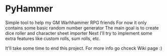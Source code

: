 # PyHammer
Simple tool to help my GM Warhhammer RPG friends
For now it only contains some basic random number generator
The main goal is to create dice roller and character sheet importer
Next I'll try to implement some extra features like custom rolls, sum rolls, etc. 

It'll take some time to end this project.
For more info go chceck Wiki page :)
